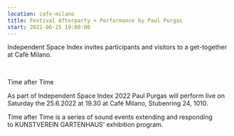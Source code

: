 ```yaml
---
location: cafe-milano
title: Festival Afterparty + Performance by Paul Purgas
start: 2022-06-25 19:00:00
---
```


Independent Space Index invites participants and visitors to a get-together at Café Milano.

<br>

Time after Time

As part of Independent Space Index 2022 Paul Purgas will perform live on Saturday the 25.6.2022 at 19.30 at Café Milano, Stubenring 24, 1010.

Time after Time is a series of sound events extending and responding to KUNSTVEREIN GARTENHAUS’ exhibition program.